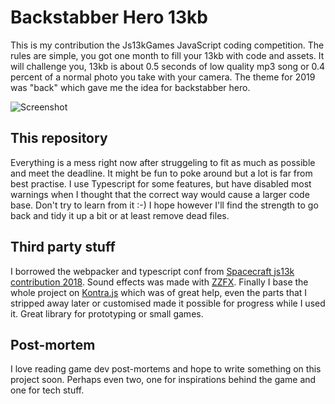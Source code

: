 # Backstabber Hero 13kb
This is my contribution the Js13kGames JavaScript coding competition. The rules are simple, you got one month to fill your 13kb with code and assets. It will challenge you, 13kb is about 0.5 seconds of low quality mp3 song or 0.4 percent of a normal photo you take with your camera. The theme for 2019 was "back" which gave me the idea for backstabber hero.

![Screenshot](https://raw.githubusercontent.com/nkholski/backstabberhero/master/gitscreenshot.png)

## This repository
Everything is a mess right now after struggeling to fit as much as possible and meet the deadline. It might be fun to poke around but a lot is far from best practise. I use Typescript for some features, but have disabled most warnings when I thought that the correct way would cause a larger code base. Don't try to learn from it :-) I hope however I'll find the strength to go back and tidy it up a bit or at least remove dead files.

## Third party stuff
I borrowed the webpacker and typescript conf from [Spacecraft js13k contribution 2018](https://github.com/tricsi/spacecraft). Sound effects was made with [ZZFX](https://zzfx.3d2k.com/). Finally I base the whole project on [Kontra.js](https://straker.github.io/kontra/) which was of great help, even the parts that I stripped away later or customised made it possible for progress while I used it. Great library for prototyping or small games.

## Post-mortem
I love reading game dev post-mortems and hope to write something on this project soon. Perhaps even two, one for inspirations behind the game and one for tech stuff.
